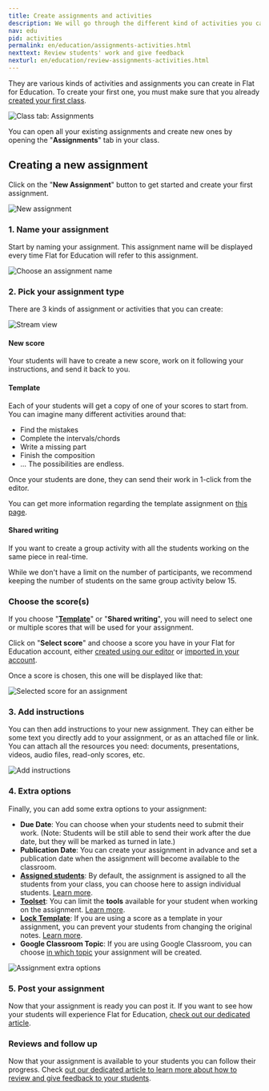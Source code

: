 ```yaml
---
title: Create assignments and activities
description: We will go through the different kind of activities you can achieve on Flat for Education with your students
nav: edu
pid: activities
permalink: en/education/assignments-activities.html
nexttext: Review students' work and give feedback
nexturl: en/education/review-assignments-activities.html
---
```


They are various kinds of activities and assignments you can create in Flat for Education. To create your first one, you must make sure that you already [created your first class](/help/en/education/create-new-class.html).

![Class tab: Assignments](/help/assets/img/edu/class-tab-assignments.png)

You can open all your existing assignments and create new ones by opening the "**Assignments**" tab in your class.

## Creating a new assignment

Click on the "**New Assignment**" button to get started and create your first assignment.

![New assignment](/help/assets/img/edu/class-new-assignment-btn.png)

### 1. Name your assignment

Start by naming your assignment. This assignment name will be displayed every time Flat for Education will refer to this assignment.

![Choose an assignment name](/help/assets/img/edu/class-new-assignment-name.png)

### 2. Pick your assignment type

There are 3 kinds of assignment or activities that you can create:

![Stream view](/help/assets/img/edu/class-new-assignment-pick-type.png)

#### New score

Your students will have to create a new score, work on it following your instructions, and send it back to you.

#### Template

Each of your students will get a copy of one of your scores to start from. You can imagine many different activities around that:

* Find the mistakes
* Complete the intervals/chords
* Write a missing part
* Finish the composition
* ... The possibilities are endless.

Once your students are done, they can send their work in 1-click from the editor.

You can get more information regarding the template assignment on [this page](/help/en/education/templates.html). 

#### Shared writing

If you want to create a group activity with all the students working on the same piece in real-time.

While we don't have a limit on the number of participants, we recommend keeping the number of students on the same group activity below 15.

### Choose the score(s)

If you choose "**[Template](/help/en/education/templates.html)**" or "**Shared writing**", you will need to select one or multiple scores that will be used for your assignment.

Click on "**Select score**" and choose a score you have in your Flat for Education account, either [created using our editor](/help/en/music-notation-software/create-your-first-music-score.html) or [imported in your account](/help/en/music-notation-software/import.html).

Once a score is chosen, this one will be displayed like that:

![Selected score for an assignment](/help/assets/img/edu/class-new-assignment-picked-score.png)

### 3. Add instructions

You can then add instructions to your new assignment. They can either be some text you directly add to your assignment, or as an attached file or link. You can attach all the resources you need: documents, presentations, videos, audio files, read-only scores, etc.

![Add instructions](/help/assets/img/edu/class-new-assignment-instructions.png)

### 4. Extra options

Finally, you can add some extra options to your assignment:


* **Due Date**: You can choose when your students need to submit their work. (Note: Students will be still able to send their work after the due date, but they will be marked as turned in late.)
* **Publication Date**: You can create your assignment in advance and set a publication date when the assignment will become available to the classroom.
* **[Assigned students](/help/en/education/assign-individual-students.html)**: By default, the assignment is assigned to all the students from your class, you can choose here to assign individual students. [Learn more](/help/en/education/assign-individual-students.html).
* **[Toolset](/help/en/education/toolset.html)**: You can limit the **tools** available for your student when working on the assignment. [Learn more](/help/en/education/toolset.html).
* **[Lock Template](/help/en/education/templates.html#locking-template)**: If you are using a score as a template in your assignment, you can prevent your students from changing the original notes. [Learn more](/help/en/education/templates.html#locking-template).
* **Google Classroom Topic**: If you are using Google Classroom, you can choose [in which topic](https://support.google.com/edu/classroom/answer/9093681) your assignment will be created.

![Assignment extra options](/help/assets/img/edu/class-new-assignment-extras.png)

### 5. Post your assignment

Now that your assignment is ready you can post it. If you want to see how your students will experience Flat for Education, [check out our dedicated article](/help/en/education/student-view.html).

### Reviews and follow up

Now that your assignment is available to your students you can follow their progress. Check [out our dedicated article to learn more about how to review and give feedback to your students](/help/en/education/review-assignments-activities.html).

